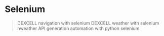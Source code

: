 # Selenium
> DEXCELL navigation with selenium
> DEXCELL weather with selenium
> nweather API generation automation with python selenium
